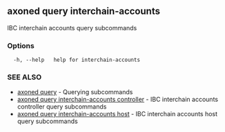## axoned query interchain-accounts

IBC interchain accounts query subcommands

### Options

```
  -h, --help   help for interchain-accounts
```

### SEE ALSO

* [axoned query](axoned_query.md)	 - Querying subcommands
* [axoned query interchain-accounts controller](axoned_query_interchain-accounts_controller.md)	 - IBC interchain accounts controller query subcommands
* [axoned query interchain-accounts host](axoned_query_interchain-accounts_host.md)	 - IBC interchain accounts host query subcommands
